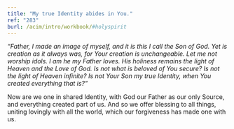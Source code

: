 ```yaml
---
title: "My true Identity abides in You."
ref: "283"
burl: /acim/intro/workbook/#holyspirit
---
```


*“Father, I made an image of myself, and it is this I call the Son of
God. Yet is creation as it always was, for Your creation is unchangeable.
Let me not worship idols. I am he my Father loves. His holiness remains
the light of Heaven and the Love of God. Is not what is beloved of You
secure? Is not the light of Heaven infinite? Is not Your Son my true
Identity, when You created everything that is?”*

Now are we one in shared Identity, with God our Father as our only
Source, and everything created part of us. And so we offer blessing to
all things, uniting lovingly with all the world, which our forgiveness
has made one with us.

